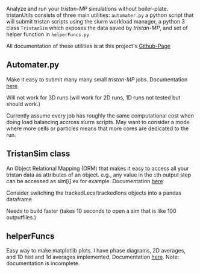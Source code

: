 Analyze and run your *tristan-MP* simulations without boiler-plate. tristanUtils consists of three main utilities: `automater.py` a python script that will submit tristan scripts using the slurm workload manager, a python 3 class `TristanSim` which exposes the data saved by *tristan-MP*, and set of helper function in `helperFuncs.py`

All documentation of these utilities is at this project's [Github-Page](https://pcrumley.github.io/tristanUtils)

## Automater.py
Make it easy to submit many many small *tristan-MP* jobs. Documentation [here](https://pcrumley.github.io/tristanUtils/automater.html)

Will not work for 3D runs (will work for 2D runs, 1D runs not tested but should work.)

Currently assume every job has roughly the same computational cost when doing load balancing accross slurm scripts. May want to consider a mode where more cells or particles means that more cores are dedicated to the run.


## TristanSim class
An Object Relational Mapping (ORM) that makes it easy to access all your tristan data as attributes of an object. e.g., any value in the `i`th output step can be accessed as sim[i].ex for example. Documentation [here](https://pcrumley.github.io/tristanUtils/tristanSim.html)

Consider switching the trackedLecs/trackedIons objects into a pandas dataframe

Needs to build faster (takes 10 seconds to open a sim that is like 100 outputfiles.)

## helperFuncs
Easy way to make matplotlib plots. I have phase diagrams, 2D averages, and 1D hist and 1d averages implemented. Documentation  [here](https://pcrumley.github.io/tristanUtils/helperFunc.html). Note: documentation is incomplete.
